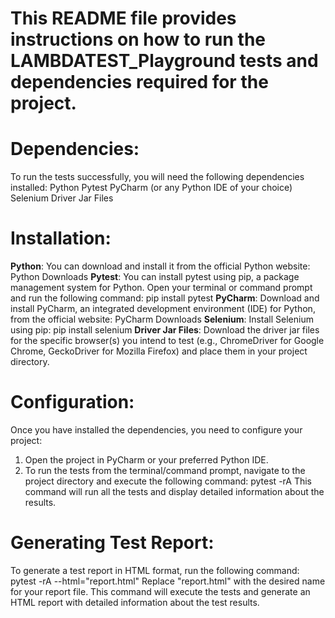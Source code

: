 # This README file provides instructions on how to run the LAMBDATEST_Playground tests and dependencies required for the project.

# Dependencies:
To run the tests successfully, you will need the following dependencies installed:
Python
Pytest
PyCharm (or any Python IDE of your choice)
Selenium
Driver Jar Files 

# Installation:
**Python**: You can download and install it from the official Python website: Python Downloads
**Pytest**: You can install pytest using pip, a package management system for Python. Open your terminal or command prompt and run the following command: pip install pytest
**PyCharm**: Download and install PyCharm, an integrated development environment (IDE) for Python, from the official website: PyCharm Downloads
**Selenium**: Install Selenium using pip: pip install selenium
**Driver Jar Files**: Download the driver jar files for the specific browser(s) you intend to test (e.g., ChromeDriver for Google Chrome, GeckoDriver for Mozilla Firefox) and place them in your project directory.

# Configuration:
Once you have installed the dependencies, you need to configure your project:
1. Open the project in PyCharm or your preferred Python IDE.
2. To run the tests from the terminal/command prompt, navigate to the project directory and execute the following command: pytest -rA
This command will run all the tests and display detailed information about the results.

# Generating Test Report:
To generate a test report in HTML format, run the following command: pytest -rA --html="report.html"
Replace "report.html" with the desired name for your report file.
This command will execute the tests and generate an HTML report with detailed information about the test results.
